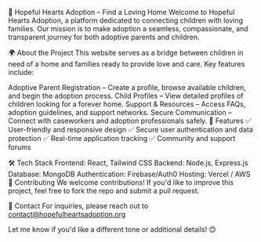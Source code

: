 🌟 Hopeful Hearts Adoption – Find a Loving Home
Welcome to Hopeful Hearts Adoption, a platform dedicated to connecting children with loving families. Our mission is to make adoption a seamless, compassionate, and transparent journey for both adoptive parents and children.

🌍 About the Project
This website serves as a bridge between children in need of a home and families ready to provide love and care. Key features include:

Adoptive Parent Registration – Create a profile, browse available children, and begin the adoption process.
Child Profiles – View detailed profiles of children looking for a forever home.
Support & Resources – Access FAQs, adoption guidelines, and support networks.
Secure Communication – Connect with caseworkers and adoption professionals safely.
🚀 Features
✅ User-friendly and responsive design
✅ Secure user authentication and data protection
✅ Real-time application tracking
✅ Community and support forums

🛠️ Tech Stack
Frontend: React, Tailwind CSS
Backend: Node.js, Express.js
Database: MongoDB
Authentication: Firebase/Auth0
Hosting: Vercel / AWS
🤝 Contributing
We welcome contributions! If you'd like to improve this project, feel free to fork the repo and submit a pull request.

📩 Contact
For inquiries, please reach out to contact@hopefulheartsadoption.org

Let me know if you'd like a different tone or additional details! 😊
